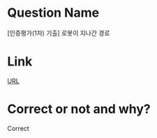 # Question Name  
[인증평가(1차) 기출] 로봇이 지나간 경로  

# Link
[URL](https://softeer.ai/practice/info.do?eventIdx=1&psProblemId=577)  

# Correct or not and why?  
Correct  
